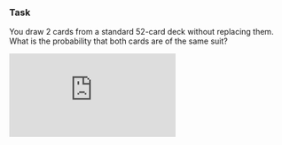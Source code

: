 ### Task 
You draw 2 cards from a standard 52-card deck without replacing them. What is the probability that both cards are of the same suit?

![equation](https://latex.codecogs.com/gif.latex?P%3D%5Cfrac%7BC_4%5E1C_%7B12%7D%5E2%7D%7BC_%7B52%7D%5E2%7D%3D12/51)
